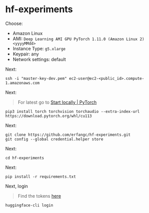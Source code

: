# hf-experiments

Choose:

* Amazon Linux
* AMI: `Deep Learning AMI GPU PyTorch 1.11.0 (Amazon Linux 2) <yyyyMMdd>`
* Instance Type: `g5.xlarge`
* Keypair: any
* Network settings: default

Next:

```ssh
ssh -i "master-key-dev.pem" ec2-user@ec2-<public_id>.compute-1.amazonaws.com
```

Next:

> For latest go to [Start locally | PyTorch](https://pytorch.org/get-started/locally/)

```
pip3 install torch torchvision torchaudio --extra-index-url https://download.pytorch.org/whl/cu113
```

Next:
```
git clone https://github.com/erfangc/hf-experiments.git
git config --global credential.helper store
```

Next:
```shell
cd hf-experiments
```

Next:
```shell
pip install -r requirements.txt
```

Next, login
> Find the tokens [here](https://huggingface.co/settings/tokens)
```shell
huggingface-cli login
```